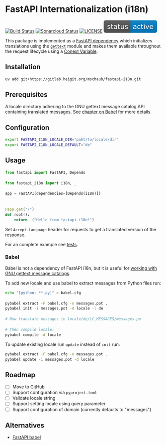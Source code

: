 # FastAPI Internationalization (i18n)

[![Build Status](https://jenkins.heigit.org/buildStatus/icon?job=fastapi-i18n/main)](https://jenkins.heigit.org/job/fastapi-i18n/job/main/)
[![Sonarcloud Status](https://sonarcloud.io/api/project_badges/measure?project=fastapi-i18n-to-sql&metric=alert_status)](https://sonarcloud.io/dashboard?id=fastapi-i18n)
[![LICENSE](https://img.shields.io/github/license/GIScience/fastapi-i18n)](COPYING)
[![status: active](https://github.com/GIScience/badges/raw/master/status/active.svg)](https://github.com/GIScience/badges#active)

This package is implemented as a [FastAPI dependency](https://fastapi.tiangolo.com/tutorial/dependencies/dependencies-with-yield/?h=depende) which initializes translations using the [`gettext`](https://docs.python.org/3/library/gettext.html) module and makes them available throughout the request lifecycle using a [Conext Variable](https://docs.python.org/3/library/contextvars.html).

## Installation

```bash
uv add git+https://gitlab.heigit.org/mschaub/fastapi-i18n.git
```

## Prerequisites

A locale directory adhering to the GNU gettext message catalog API containing translated messages. See [chapter on Babel](#Babel) for more details.

## Configuration

```bash
export FASTAPI_I18N_LOCALE_DIR="paht/to/locale/dir"
export FASTAPI_I18N_LOCALE_DEFAULT="de"
```

## Usage

```python
from fastapi import FastAPI, Depends

from fastapi_i18n import i18n, _

app = FastAPI(dependencies=[Depends(i18n)])


@app.get("/")
def root():
    return _("Hello from fastapi-i18n!")
```

Set `Accept-Language` header for requests to get a translated version of the response.

For an complete example see [tests](/tests).

### Babel

Babel is not a dependency of FastAPI i18n, but it is useful for [working with GNU gettext message catalogs](https://babel.pocoo.org/en/latest/messages.html).

To add new locale and use babel to extract messages from Python files run:
```bash
echo "[python: **.py]" > babel.cfg

pybabel extract -F babel.cfg -o messages.pot .
pybabel init -i messages.pot -d locale -l de

# Now translate messages in locale/de/LC_MESSAGES/messages.po

# Then compile locale:
pybabel compile -d locale
```

To update existing locale run `update` instead of `init` run:
```bash
pybabel extract -F babel.cfg -o messages.pot .
pybabel update -i messages.pot -d locale
```


## Roadmap

- [ ] Move to GitHub
- [ ] Support configuration via `pyproject.toml`
- [ ] Validate locale string
- [ ] Support setting locale using query parameter
- [ ] Support configuration of domain (currently defaults to "messages")

## Alternatives

- [FastAPI babel](https://github.com/Anbarryprojects/fastapi-babel)
